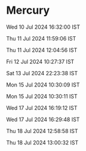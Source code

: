 # Mercury

Wed 10 Jul 2024 16:32:00 IST

Thu 11 Jul 2024 11:59:06 IST

Thu 11 Jul 2024 12:04:56 IST

Fri 12 Jul 2024 10:27:37 IST

Sat 13 Jul 2024 22:23:38 IST

Mon 15 Jul 2024 10:30:09 IST

Mon 15 Jul 2024 10:30:11 IST

Wed 17 Jul 2024 16:19:12 IST

Wed 17 Jul 2024 16:29:48 IST

Thu 18 Jul 2024 12:58:58 IST

Thu 18 Jul 2024 13:00:32 IST
